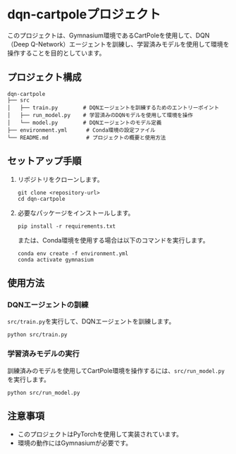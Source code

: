 # dqn-cartpoleプロジェクト

このプロジェクトは、Gymnasium環境であるCartPoleを使用して、DQN（Deep Q-Network）エージェントを訓練し、学習済みモデルを使用して環境を操作することを目的としています。

## プロジェクト構成

```
dqn-cartpole
├── src
│   ├── train.py        # DQNエージェントを訓練するためのエントリーポイント
│   ├── run_model.py    # 学習済みのDQNモデルを使用して環境を操作
│   └── model.py        # DQNエージェントのモデル定義
├── environment.yml      # Conda環境の設定ファイル
└── README.md            # プロジェクトの概要と使用方法
```

## セットアップ手順

1. リポジトリをクローンします。
   ```
   git clone <repository-url>
   cd dqn-cartpole
   ```

2. 必要なパッケージをインストールします。
   ```
   pip install -r requirements.txt
   ```

   または、Conda環境を使用する場合は以下のコマンドを実行します。
   ```
   conda env create -f environment.yml
   conda activate gymnasium
   ```

## 使用方法

### DQNエージェントの訓練

`src/train.py`を実行して、DQNエージェントを訓練します。

```
python src/train.py
```

### 学習済みモデルの実行

訓練済みのモデルを使用してCartPole環境を操作するには、`src/run_model.py`を実行します。

```
python src/run_model.py
```

## 注意事項

- このプロジェクトはPyTorchを使用して実装されています。
- 環境の動作にはGymnasiumが必要です。
